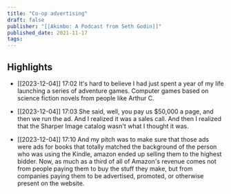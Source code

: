 ```yaml
---
title: "Co-op advertising"
draft: false
publisher: "[[Akimbo: A Podcast from Seth Godin]]"
published_date: 2021-11-17
tags:
---
```



## Highlights
* [[2023-12-04]] 17:02  It's hard to believe I had just spent a year of my life launching a series of adventure games. Computer games based on science fiction novels from people like Arthur C.

* [[2023-12-04]] 17:03  She said, well, you pay us $50,000 a page, and then we run the ad. And I realized it was a sales call. And then I realized that the Sharper Image catalog wasn't what I thought it was.

* [[2023-12-04]] 17:10  And my pitch was to make sure that those ads were ads for books that totally matched the background of the person who was using the Kindle, amazon ended up selling them to the highest bidder. Now, as much as a third of all of Amazon's revenue comes not from people paying them to buy the stuff they make, but from companies paying them to be advertised, promoted, or otherwise present on the website.

